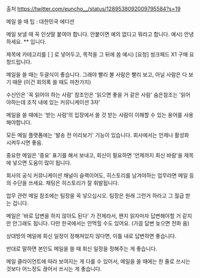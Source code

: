 출처 https://twitter.com/euncho__/status/1289538092009795584?s=19

메일 쓸 때 팁 : 대한민국 에디션

메일 보낼 때 꼭 인삿말 붙여야 합니다. 안붙이면 예의 없다고 뭐라고 합니다. 예시) 안녕하세요. ** 입니다.

제목에 카테고리를 [ ] 로 넣어두고, 목적을 그 뒤에 씀 예시) [요청] 씽크패드 X1 구매 요청드립니다.

메일을 쓸 때는 두괄식이 좋습니다. 그래야 빨리 볼 사람은 빨리 보고, 아닐 사람은 다 보기 때문 (이건 회의록 쓸 때도 마찬가지)

수신인은 '꼭 읽어야 하는 사람' 참조인은 '읽으면 좋을 거 같은 사람' 숨은참조는 '읽어야하는데 조직 내에 있는 커뮤니케이션 3자'

메일을 쓸 때에는 '받는 사람'의 입장에서 쓸 것 받는 사람이 이해할 수 있는 용어를 사용해야합니다.

모든 메일 플랫폼에는 '발송 전 미리보기' 기능이 있습니다. 회사에서는 언제나 활성화 시켜두시면 좋음.

중요한 메일은 '중요' 표기를 해서 보내고, 회신이 필요하면 '언제까지 회신 바람'을 제목에 넣으면 도움이 많이 됩니다.

회사의 공식 커뮤니케이션 채널이 슬랙이어도, 히스토리를 남겨야하는 업무라면 메일 등의 수단을 쓰세요. 채팅은 히스토리가 잘 휘발됩니다.

업무 관련 메일 참조에는 팀장을 꼭 넣으십시오. 팀장은 원래 그런거 하라고 그 월급 받는 겁니다.

메일은 '바로 답변을 하지 않아도 된다' 가 전제라서, 왠지 읽자마자 답변해야할 거 같지만 안그래도 됩니다. 다만 한국에서는 안먹힐 수도 있어요. (가끔 답변 늦으면 전화 옴)

상대방의 메일에 회신 일정이 정해져있지 않다면, 이틀 내로 답변하면 좋습니다.

반대로 말하면 본인도 메일을 쓸 때 회신 일정을 정해주는 게 좋습니다.

메일 클라이언트에 따라 보여지는 게 다를 수 있어서, 메일을 쓸 때에는 한 줄로 쓰시는 것보다 어느정도 끊어서 쓰시는 게 좋습니다. 
